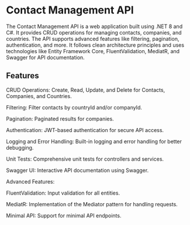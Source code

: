 # Contact Management API
The Contact Management API is a web application built using .NET 8 and C#. It provides CRUD operations for managing contacts, companies, and countries. The API supports advanced features like filtering, pagination, authentication, and more. It follows clean architecture principles and uses technologies like Entity Framework Core, FluentValidation, MediatR, and Swagger for API documentation.

## Features
CRUD Operations: Create, Read, Update, and Delete for Contacts, Companies, and Countries.

Filtering: Filter contacts by countryId and/or companyId.

Pagination: Paginated results for companies.

Authentication: JWT-based authentication for secure API access.

Logging and Error Handling: Built-in logging and error handling for better debugging.

Unit Tests: Comprehensive unit tests for controllers and services.

Swagger UI: Interactive API documentation using Swagger.

Advanced Features:

  FluentValidation: Input validation for all entities.

  MediatR: Implementation of the Mediator pattern for handling requests.

  Minimal API: Support for minimal API endpoints.
